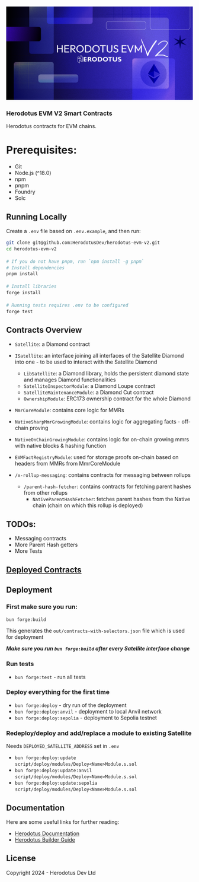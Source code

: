 ![](/banner.png)

### Herodotus EVM V2 Smart Contracts

Herodotus contracts for EVM chains.

# Prerequisites:

- Git
- Node.js (^18.0)
- npm
- pnpm
- Foundry
- Solc

## Running Locally

Create a `.env` file based on `.env.example`, and then run:

```bash
git clone git@github.com:HerodotusDev/herodotus-evm-v2.git
cd herodotus-evm-v2

# If you do not have pnpm, run `npm install -g pnpm`
# Install dependencies
pnpm install

# Install libraries
forge install

# Running tests requires .env to be configured
forge test
```

## Contracts Overview

- `Satellite`: a Diamond contract
- `ISatellite`: an interface joining all interfaces of the Satellite Diamond into one - to be used to interact with the Satellite Diamond
  - `LibSatellite`: a Diamond library, holds the persistent diamond state and manages Diamond functionalities
  - `SatelliteInspectorModule`: a Diamond Loupe contract
  - `SatelliteMaintenanceModule`: a Diamond Cut contract
  - `OwnershipModule`: ERC173 ownership contract for the whole Diamond
- `MmrCoreModule`: contains core logic for MMRs
- `NativeSharpMmrGrowingModule`: contains logic for aggregating facts - off-chain proving
- `NativeOnChainGrowingModule`: contains logic for on-chain growing mmrs with native blocks & hashing function
- `EVMFactRegistryModule`: used for storage proofs on-chain based on headers from MMRs from MmrCoreModule

- `/x-rollup-messaging`: contains contracts for messaging between rollups

  - `/parent-hash-fetcher`: contains contracts for fetching parent hashes from other rollups
    - `NativeParentHashFetcher`: fetches parent hashes from the Native chain (chain on which this rollup is deployed)

## TODOs:

- Messaging contracts
- More Parent Hash getters
- More Tests

## [Deployed Contracts](/deployed_satellites.json)

## Deployment

### First make sure you run:

```
bun forge:build
```

This generates the `out/contracts-with-selectors.json` file which is used for deployment

**_Make sure you run `bun forge:build` after every Satellite interface change_**

### Run tests

- `bun forge:test` - run all tests

### Deploy everything for the first time

- `bun forge:deploy` - dry run of the deployment
- `bun forge:deploy:anvil` - deployment to local Anvil network
- `bun forge:deploy:sepolia` - deployment to Sepolia testnet

### Redeploy/deploy and add/replace a module to existing Satellite

Needs `DEPLOYED_SATELLITE_ADDRESS` set in `.env`

- `bun forge:deploy:update script/deploy/modules/Deploy<Name>Module.s.sol`
- `bun forge:deploy:update:anvil script/deploy/modules/Deploy<Name>Module.s.sol`
- `bun forge:deploy:update:sepolia script/deploy/modules/Deploy<Name>Module.s.sol`

## Documentation

Here are some useful links for further reading:

- [Herodotus Documentation](https://docs.herodotus.dev)
- [Herodotus Builder Guide](https://herodotus.notion.site/herodotus/Herodotus-Hands-On-Builder-Guide-5298b607069f4bcfba9513aa75ee74d4)

## License

Copyright 2024 - Herodotus Dev Ltd
